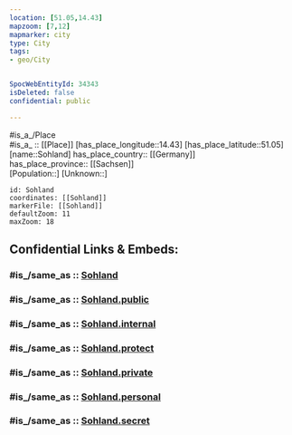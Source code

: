 ```yaml
---
location: [51.05,14.43] 
mapzoom: [7,12] 
mapmarker: city 
type: City
tags:
- geo/City


SpocWebEntityId: 34343
isDeleted: false
confidential: public

---
```

#is_a_/Place  
#is_a_ :: [[Place]] 
[has_place_longitude::14.43] 
[has_place_latitude::51.05] 
[name::Sohland] 
has_place_country:: [[Germany]]  
has_place_province:: [[Sachsen]]  
[Population::] 
[Unknown::] 


```leaflet
id: Sohland
coordinates: [[Sohland]] 
markerFile: [[Sohland]] 
defaultZoom: 11 
maxZoom: 18
```


## Confidential Links & Embeds: 

### #is_/same_as :: [Sohland](/_Standards/Earth/Continent/Europe/Europe~Central/Germany/Germany~East/Sachsen/counties~Sachsen/Bautzen/cities~Bautzen/Sohland~Spree/City/Sohland.md) 

### #is_/same_as :: [Sohland.public](/_public/Earth/Continent/Europe/Europe~Central/Germany/Germany~East/Sachsen/counties~Sachsen/Bautzen/cities~Bautzen/Sohland~Spree/City/Sohland.public.md) 

### #is_/same_as :: [Sohland.internal](/_internal/Earth/Continent/Europe/Europe~Central/Germany/Germany~East/Sachsen/counties~Sachsen/Bautzen/cities~Bautzen/Sohland~Spree/City/Sohland.internal.md) 

### #is_/same_as :: [Sohland.protect](/_protect/Earth/Continent/Europe/Europe~Central/Germany/Germany~East/Sachsen/counties~Sachsen/Bautzen/cities~Bautzen/Sohland~Spree/City/Sohland.protect.md) 

### #is_/same_as :: [Sohland.private](/_private/Earth/Continent/Europe/Europe~Central/Germany/Germany~East/Sachsen/counties~Sachsen/Bautzen/cities~Bautzen/Sohland~Spree/City/Sohland.private.md) 

### #is_/same_as :: [Sohland.personal](/_personal/Earth/Continent/Europe/Europe~Central/Germany/Germany~East/Sachsen/counties~Sachsen/Bautzen/cities~Bautzen/Sohland~Spree/City/Sohland.personal.md) 

### #is_/same_as :: [Sohland.secret](/_secret/Earth/Continent/Europe/Europe~Central/Germany/Germany~East/Sachsen/counties~Sachsen/Bautzen/cities~Bautzen/Sohland~Spree/City/Sohland.secret.md)

